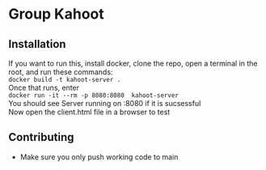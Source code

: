 # Group Kahoot

## Installation

If you want to run this, install docker, clone the repo, open a terminal in the root, and run these commands:  
`docker build -t kahoot-server .`  
Once that runs, enter  
`docker run -it --rm -p 8080:8080  kahoot-server`  
You should see Server running on :8080 if it is sucsessful  
Now open the client.html file in a browser to test  

## Contributing
- Make sure you only push working code to main